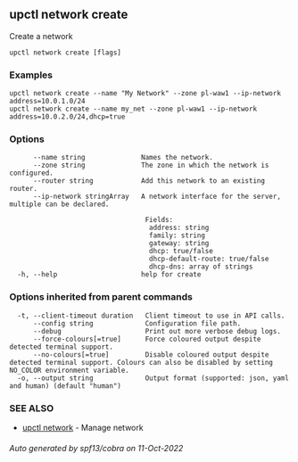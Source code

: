 ## upctl network create

Create a network

```
upctl network create [flags]
```

### Examples

```
upctl network create --name "My Network" --zone pl-waw1 --ip-network address=10.0.1.0/24
upctl network create --name my_net --zone pl-waw1 --ip-network address=10.0.2.0/24,dhcp=true
```

### Options

```
      --name string              Names the network.
      --zone string              The zone in which the network is configured.
      --router string            Add this network to an existing router.
      --ip-network stringArray   A network interface for the server, multiple can be declared.
                                 
                                  Fields: 
                                   address: string 
                                   family: string 
                                   gateway: string 
                                   dhcp: true/false 
                                   dhcp-default-route: true/false 
                                   dhcp-dns: array of strings
  -h, --help                     help for create
```

### Options inherited from parent commands

```
  -t, --client-timeout duration   Client timeout to use in API calls.
      --config string             Configuration file path.
      --debug                     Print out more verbose debug logs.
      --force-colours[=true]      Force coloured output despite detected terminal support.
      --no-colours[=true]         Disable coloured output despite detected terminal support. Colours can also be disabled by setting NO_COLOR environment variable.
  -o, --output string             Output format (supported: json, yaml and human) (default "human")
```

### SEE ALSO

* [upctl network](upctl_network.md)	 - Manage network

###### Auto generated by spf13/cobra on 11-Oct-2022
